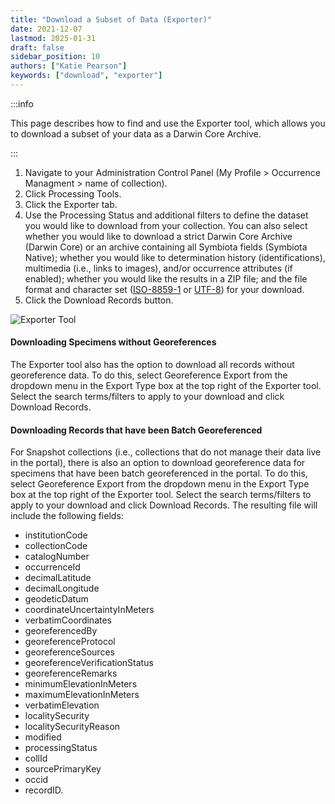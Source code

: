 ```yaml
---
title: "Download a Subset of Data (Exporter)"
date: 2021-12-07
lastmod: 2025-01-31
draft: false
sidebar_position: 10
authors: ["Katie Pearson"]
keywords: ["download", "exporter"]
---
```


:::info

This page describes how to find and use the Exporter tool, which allows you to download a subset of your data as a Darwin Core Archive.

:::

1. Navigate to your Administration Control Panel (My Profile > Occurrence Managment > name of collection).
2. Click Processing Tools.
3. Click the Exporter tab.
4. Use the Processing Status and additional filters to define the dataset you would like to download from your collection. You can also select whether you would like to download a strict Darwin Core Archive (Darwin Core) or an archive containing all Symbiota fields (Symbiota Native); whether you would like to determination history (identifications), multimedia (i.e., links to images), and/or occurrence attributes (if enabled); whether you would like the results in a ZIP file; and the file format and character set ([ISO-8859-1](https://en.wikipedia.org/wiki/ISO/IEC_8859-1) or [UTF-8](https://en.wikipedia.org/wiki/UTF-8)) for your download.
5. Click the Download Records button.

![Exporter Tool](/img/exportertool.png)

#### Downloading Specimens without Georeferences

The Exporter tool also has the option to download all records without georeference data. To do this, select Georeference Export from the dropdown menu in the Export Type box at the top right of the Exporter tool. Select the search terms/filters to apply to your download and click Download Records.

#### Downloading Records that have been Batch Georeferenced

For Snapshot collections (i.e., collections that do not manage their data live in the portal), there is also an option to download georeference data for specimens that have been batch georeferenced in the portal. To do this, select Georeference Export from the dropdown menu in the Export Type box at the top right of the Exporter tool. Select the search terms/filters to apply to your download and click Download Records. The resulting file will include the following fields:

- institutionCode
- collectionCode
- catalogNumber
- occurrenceId
- decimalLatitude
- decimalLongitude
- geodeticDatum
- coordinateUncertaintyInMeters
- verbatimCoordinates
- georeferencedBy
- georeferenceProtocol
- georeferenceSources
- georeferenceVerificationStatus
- georeferenceRemarks
- minimumElevationInMeters
- maximumElevationInMeters
- verbatimElevation
- localitySecurity
- localitySecurityReason
- modified
- processingStatus
- collId
- sourcePrimaryKey
- occid
- recordID.
